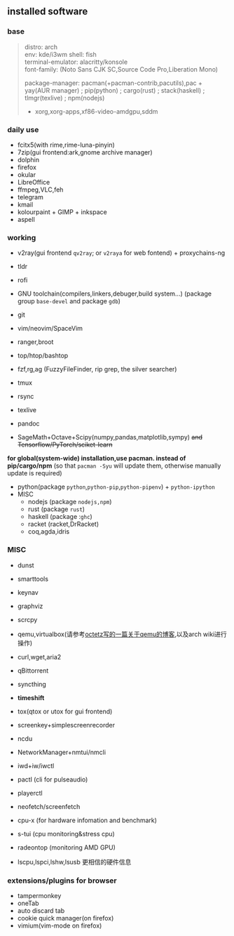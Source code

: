 ## installed software

### base

> distro: arch  
> env: kde/i3wm
> shell: fish  
> terminal-emulator: alacritty/konsole  
> font-family: (Noto Sans CJK SC,Source Code Pro,Liberation Mono)
>
> package-manager: pacman(+pacman-contrib,pacutils),pac + yay(AUR manager) ; pip(python) ; cargo(rust) ; stack(haskell) ; tlmgr(texlive) ; npm(nodejs)
> - xorg,xorg-apps,xf86-video-amdgpu,sddm

### daily use

* fcitx5(with rime,rime-luna-pinyin)
* 7zip(gui frontend:ark,gnome archive manager)
* dolphin
* firefox
* okular
* LibreOffice
* ffmpeg,VLC,feh
* telegram
* kmail
* kolourpaint + GIMP + inkspace
* aspell

### working

* v2ray(gui frontend `qv2ray`; or `v2raya` for web fontend) + proxychains-ng

* tldr
* rofi
* GNU toolchain(compilers,linkers,debuger,build system...) (package group `base-devel` and package `gdb`)
* git
* vim/neovim/SpaceVim
* ranger,broot
* top/htop/bashtop
* fzf,rg,ag (FuzzyFileFinder, rip grep, the silver searcher)
* tmux
* rsync

* texlive
* pandoc
* SageMath+Octave+Scipy(numpy,pandas,matplotlib,sympy) ~~and Tensorflow/PyTorch/sciket-learn~~

**for global(system-wide) installation,use pacman. instead of pip/cargo/npm** (so that `pacman -Syu` will update them, otherwise manually update is required)  

* python(package `python`,`python-pip`,`python-pipenv`) + `python-ipython`
* MISC
  * nodejs (package `nodejs,npm`)
  * rust (package `rust`)
  * haskell (package :`ghc`)
  * racket (racket,DrRacket)
  * coq,agda,idris


### MISC


* dunst
* smarttools
* keynav
* graphviz
* scrcpy
* qemu,virtualbox(请参考[octetz写的一篇关于qemu的博客](https://octetz.com/docs/2020/2020-05-06-linux-hypervisor-setup/),以及arch wiki进行操作)
* curl,wget,aria2
* qBittorrent
* syncthing
* **timeshift**
* tox(qtox or utox for gui frontend)
* screenkey+simplescreenrecorder

* ncdu
* NetworkManager+nmtui/nmcli
* iwd+iw/iwctl
* pactl (cli for pulseaudio)
* playerctl

* neofetch/screenfetch
* cpu-x (for hardware infomation and benchmark)
* s-tui (cpu monitoring&stress cpu)
* radeontop (monitoring AMD GPU)
* lscpu,lspci,lshw,lsusb 更相信的硬件信息

### extensions/plugins for browser

* tampermonkey
* oneTab
* auto discard tab
* cookie quick manager(on firefox)
* vimium(vim-mode on firefox)


